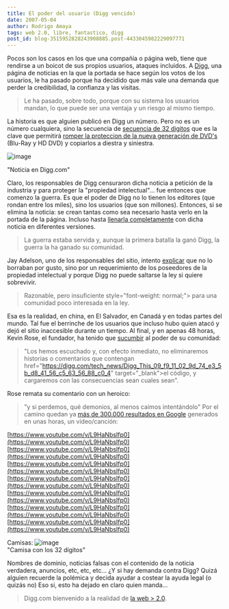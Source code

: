 ```yaml
---
title: El poder del usuario (Digg vencido)
date: 2007-05-04
author: Rodrigo Amaya
tags: web 2.0, libre, fantastico, digg
post_id: blog-3515952828243908885.post-4433045982229097771
---
```


Pocos son los casos en los que una compañía o página web, tiene que rendirse a un boicot de sus propios usuarios, ataques incluidos. A [Digg](https://digg.com/), una página de noticias en la que la portada se hace según los votos de los usuarios, le ha pasado porque ha decidido que más vale una demanda que perder la credibilidad, la confianza y las visitas.

> Le ha pasado, sobre todo, porque con su sistema los
> usuarios mandan, lo que puede ser una ventaja y un riesgo al mismo
> tiempo.

La historia es que alguien publicó en Digg un número. Pero no es un número cualquiera, sino la secuencia de [secuencia de 32 digitos](https://www.lapetiteclaudine.com/archives/011543.html) que es la clave que permitirá [romper la proteccion de la nueva generación de DVD's](https://www.freedom-to-tinker.com/?p=1104) (Blu-Ray y HD DVD) y copiarlos a diestra y siniestra.

![image](https://bp1.blogger.com/_ayvorITawE4/RjsdXUK33zI/AAAAAAAAAWA/dhEOcyikw7c/s400/1178174099_g_1.jpg)    

"Noticia en Digg.com"

Claro, los responsables de Digg censuraron dicha noticia a petición de la industria y para proteger la "propiedad intelectual"... fue entonces que comenzo la guerra. Es que el poder de Digg no lo tienen los editores (que rondan entre los miles), sino los usuarios (que son millones). Entonces, si se elimina la noticia: se crean tantas como sea necesario hasta verlo en la portada de la página. Incluso hasta [llenarla completamente](https://www.flickr.com/photos/8080741@N04/480718913/) con dicha noticia en diferentes versiones.

> La guerra estaba
> servida y, aunque la primera batalla la ganó Digg, la guerra la ha ganado su
> comunidad.

Jay Adelson, uno de los responsables del sitio, intento [explicar](https://blog.digg.com/?p=73) que no lo borraban por gusto, sino por un requerimiento de los poseedores de la propiedad intelectual y porque Digg no puede saltarse la ley si quiere sobrevivir.

> Razonable, pero
> insuficiente style="font-weight: normal;"> para una comunidad
> poco interesada en la ley.

Esa es la realidad, en china, en El Salvador, en Canadá y en todas partes del mundo. Tal fue el berrinche de los usuarios que incluso hubo quien atacó y dejó el sitio inaccesible durante un tiempo. Al final, y en apenas 48 horas, Kevin Rose, el fundador, ha tenido que [sucumbir](https://blog.digg.com/?p=74) al poder de su comunidad:

> "Los hemos escuchado y, con efecto inmediato, no eliminaremos
> historias o comentarios que contengan href="https://digg.com/tech_news/Digg_This_09_f9_11_02_9d_74_e3_5b_d8_41_56_c5_63_56_88_c0_4"
> target="_blank">el código, y cargaremos con las consecuencias sean cuales
> sean".

Rose remata su comentario con un heroico:

> "y si
> perdemos, qué demonios, al menos caímos intentándolo"
Por el camino quedan ya [más de 300.000 resultados en Google](https://www.google.com/search?q=09+F9+11+02+9D+74+E3+5B+D8+41+56+C5+63+56+88+C0) generados en unas horas, un vídeo/canción:

[https://www.youtube.com/v/L9HaNbsIfp0](https://www.youtube.com/v/L9HaNbsIfp0) [https://www.youtube.com/v/L9HaNbsIfp0](https://www.youtube.com/v/L9HaNbsIfp0) [https://www.youtube.com/v/L9HaNbsIfp0](https://www.youtube.com/v/L9HaNbsIfp0) [https://www.youtube.com/v/L9HaNbsIfp0](https://www.youtube.com/v/L9HaNbsIfp0) [https://www.youtube.com/v/L9HaNbsIfp0](https://www.youtube.com/v/L9HaNbsIfp0) [https://www.youtube.com/v/L9HaNbsIfp0](https://www.youtube.com/v/L9HaNbsIfp0) [https://www.youtube.com/v/L9HaNbsIfp0](https://www.youtube.com/v/L9HaNbsIfp0)

Camisas:
![image](https://bp0.blogger.com/_ayvorITawE4/RjscWEK33yI/AAAAAAAAAV4/JAMN3wXmjyY/s400/09F91102b.jpg)    
"Camisa con los 32
dígitos"

Nombres de dominio, noticias falsas con el contenido de la noticia verdadera, anuncios, etc, etc, etc... ¿Y si hay demanda contra Digg? Quizá alguien recuerde la polémica y decida ayudar a costear la ayuda legal (o quizás no) Eso si, esto ha dejado en claro quien manda...
> Digg.com bienvenido a la
> realidad de [la web > 2.0](https://srbyte.blogspot.com/2007/04/web-20-qu-es.html).